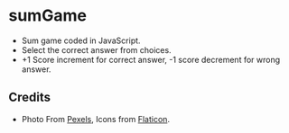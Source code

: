 # sumGame

- Sum game coded in JavaScript.
- Select the correct answer from choices.
- +1 Score increment for correct answer, -1 score decrement for wrong answer.

## Credits
- Photo From [Pexels](https://www.pexels.com/photo/red-background-with-123456789-text-overlay-1329296/), Icons from [Flaticon](https://flaticon.com).
